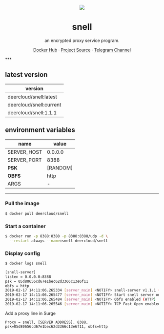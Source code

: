 <p align="center">
<a href="https://hub.docker.com/r/deercloud/snell">
<img src="https://user-images.githubusercontent.com/2666735/52914184-588a8380-3300-11e9-8f29-d6d3adc9bd05.png" />
</a>
</p>

<h1 align="center">snell</h1>

<p align="center">an encrypted proxy service program.</p>

<p align=center>
<a href="https://hub.docker.com/r/deercloud/snell">Docker Hub</a> ·
<a href="https://github.com/surge-networks/snell">Project Source</a> ·
<a href="https://t.me/linuxUpdate">Telegram Channel</a>
</p>
***

## latest version

|version|
|---|
|deercloud/snell:latest|
|deercloud/snell:current|
|deercloud/snell:1.1.1|


## environment variables

|name|value|
|---|---|
|SERVER_HOST|0.0.0.0|
|SERVER_PORT|8388|
|**PSK**|[RANDOM]|
|**OBFS**|http|
|ARGS|-|

***

### Pull the image

```bash
$ docker pull deercloud/snell
```

### Start a container

```bash
$ docker run -p 8388:8388 -p 8388:8388/udp -d \
  --restart always --name=snell deercloud/snell
```

### Display config

```bash
$ docker logs snell

[snell-server]
listen = 0.0.0.0:8388
psk = 05d80656cd67e1bec62d3366c13e6f11
obfs = http
2019-02-17 14:11:06.265334 [server_main] <NOTIFY> snell-server v1.1.1 (Mar  5 2019 13:50:05)
2019-02-17 14:11:06.265477 [server_main] <NOTIFY> Start snell server on 0.0.0.0:8388
2019-02-17 14:11:06.265484 [server_main] <NOTIFY> Obfs enabled (HTTP)
2019-02-17 14:11:06.265546 [server_main] <NOTIFY> TCP Fast Open enabled
```

Add a proxy line in Surge

`Proxy = snell, [SERVER ADDRESS], 8388, psk=05d80656cd67e1bec62d3366c13e6f11, obfs=http`
